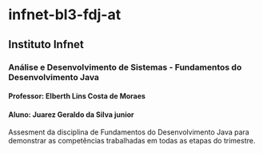 # infnet-bl3-fdj-at
## Instituto Infnet
### Análise e Desenvolvimento de Sistemas - Fundamentos do Desenvolvimento Java
#### Professor: Elberth Lins Costa de Moraes
#### Aluno: Juarez Geraldo da Silva junior
Assesment da disciplina de Fundamentos do Desenvolvimento Java para demonstrar as competências trabalhadas em todas as etapas do trimestre.

